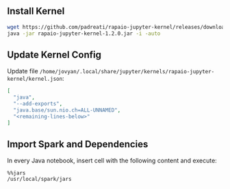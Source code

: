 ## Install Kernel

```sh
wget https://github.com/padreati/rapaio-jupyter-kernel/releases/download/1.2.0/rapaio-jupyter-kernel-1.2.0.jar
java -jar rapaio-jupyter-kernel-1.2.0.jar -i -auto
```


## Update Kernel Config

Update file
`/home/jovyan/.local/share/jupyter/kernels/rapaio-jupyter-kernel/kernel.json`:

```json
[
  "java",
  "--add-exports",
  "java.base/sun.nio.ch=ALL-UNNAMED",
  "<remaining-lines-below>"
]
```

## Import Spark and Dependencies

In every Java notebook, insert cell with the following content and execute:

```ipython
%%jars
/usr/local/spark/jars
```
